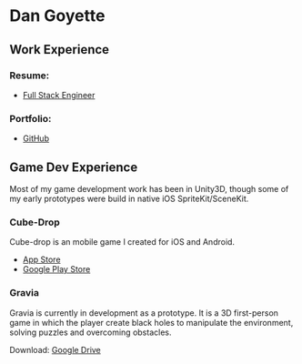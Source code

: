 # Dan Goyette

## Work Experience
### Resume: 
 * [Full Stack Engineer](https://github.com/dan-goyette/General/blob/master/Resume%20-%20Dan%20Goyette%20-%20Senior%20Software%20Engineer.pdf)

### Portfolio: 
 * [GitHub](https://github.com/dan-goyette/General/blob/master/User%20Interface%20Portfolio.pdf)

## Game Dev Experience

Most of my game development work has been in Unity3D, though some of my early prototypes were build in native iOS SpriteKit/SceneKit. 

### Cube-Drop

Cube-drop is an mobile game I created for iOS and Android. 

 * [App Store](https://itunes.apple.com/WebObjects/MZStore.woa/wa/viewSoftware?id=1208226854&mt=8)
 * [Google Play Store](https://play.google.com/store/apps/details?id=com.danGoyette.cubeDrop)

### Gravia

Gravia is currently in development as a prototype. It is a 3D first-person game in which the player create black holes to manipulate the environment, solving puzzles and overcoming obstacles.

Download: [Google Drive](https://drive.google.com/drive/folders/0B0MvLd1gA7KVMWE3MUNhR2J0MGM)
